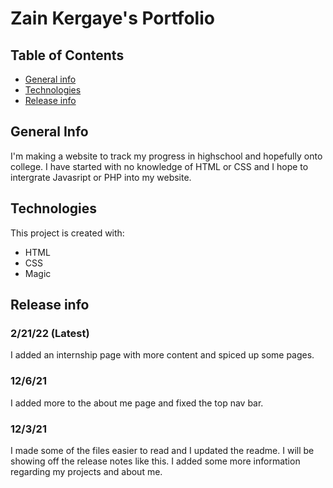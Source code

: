 # Zain Kergaye's Portfolio

## Table of Contents
* [General info](#general-info)
* [Technologies](#technologies)
* [Release info](#release-info)

## General Info
I'm making a website to track my progress in highschool and hopefully onto college. 
I have started with no knowledge of HTML or CSS and I hope to intergrate Javasript or PHP into my website. 

## Technologies
This project is created with:
* HTML
* CSS
* Magic

## Release info
### 2/21/22 (Latest)
I added an internship page with more content and spiced up some pages.
### 12/6/21
I added more to the about me page and fixed the top nav bar.
### 12/3/21
I made some of the files easier to read and I updated the readme. I will be showing off the release notes like this.
I added some more information regarding my projects and about me.

